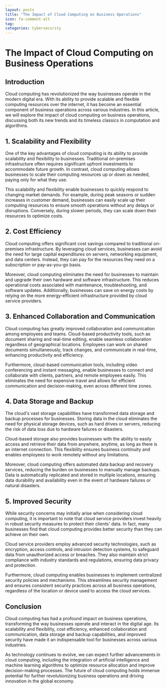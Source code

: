```yaml
---
layout: posts
title: "The Impact of Cloud Computing on Business Operations"
icon: fa-comment-alt
tag:      
categories: Cybersecurity
---
```



# The Impact of Cloud Computing on Business Operations

## Introduction

Cloud computing has revolutionized the way businesses operate in the modern digital era. With its ability to provide scalable and flexible computing resources over the internet, it has become an essential component of business operations across various industries. In this article, we will explore the impact of cloud computing on business operations, discussing both its new trends and its timeless classics in computation and algorithms.

## 1. Scalability and Flexibility

One of the key advantages of cloud computing is its ability to provide scalability and flexibility to businesses. Traditional on-premises infrastructure often requires significant upfront investments to accommodate future growth. In contrast, cloud computing allows businesses to scale their computing resources up or down as needed, paying only for what they use.

This scalability and flexibility enable businesses to quickly respond to changing market demands. For example, during peak seasons or sudden increases in customer demand, businesses can easily scale up their computing resources to ensure smooth operations without any delays or disruptions. Conversely, during slower periods, they can scale down their resources to optimize costs.

## 2. Cost Efficiency

Cloud computing offers significant cost savings compared to traditional on-premises infrastructure. By leveraging cloud services, businesses can avoid the need for large capital expenditures on servers, networking equipment, and data centers. Instead, they can pay for the resources they need on a subscription or pay-as-you-go basis.

Moreover, cloud computing eliminates the need for businesses to maintain and upgrade their own hardware and software infrastructure. This reduces operational costs associated with maintenance, troubleshooting, and software updates. Additionally, businesses can save on energy costs by relying on the more energy-efficient infrastructure provided by cloud service providers.

## 3. Enhanced Collaboration and Communication

Cloud computing has greatly improved collaboration and communication among employees and teams. Cloud-based productivity tools, such as document sharing and real-time editing, enable seamless collaboration regardless of geographical locations. Employees can work on shared documents simultaneously, track changes, and communicate in real-time, enhancing productivity and efficiency.

Furthermore, cloud-based communication tools, including video conferencing and instant messaging, enable businesses to connect and collaborate with clients, partners, and remote employees easily. This eliminates the need for expensive travel and allows for efficient communication and decision-making, even across different time zones.

## 4. Data Storage and Backup

The cloud's vast storage capabilities have transformed data storage and backup processes for businesses. Storing data in the cloud eliminates the need for physical storage devices, such as hard drives or servers, reducing the risk of data loss due to hardware failures or disasters.

Cloud-based storage also provides businesses with the ability to easily access and retrieve their data from anywhere, anytime, as long as there is an internet connection. This flexibility ensures business continuity and enables employees to work remotely without any limitations.

Moreover, cloud computing offers automated data backup and recovery services, reducing the burden on businesses to manually manage backups. Data is automatically replicated and stored in multiple locations, ensuring data durability and availability even in the event of hardware failures or natural disasters.

## 5. Improved Security

While security concerns may initially arise when considering cloud computing, it is important to note that cloud service providers invest heavily in robust security measures to protect their clients' data. In fact, many businesses find that cloud computing provides better security than they can achieve on their own.

Cloud service providers employ advanced security technologies, such as encryption, access controls, and intrusion detection systems, to safeguard data from unauthorized access or breaches. They also maintain strict compliance with industry standards and regulations, ensuring data privacy and protection.

Furthermore, cloud computing enables businesses to implement centralized security policies and mechanisms. This streamlines security management and ensures consistent security practices across all business operations, regardless of the location or device used to access the cloud services.

## Conclusion

Cloud computing has had a profound impact on business operations, transforming the way businesses operate and interact in the digital age. Its scalability and flexibility, cost efficiency, enhanced collaboration and communication, data storage and backup capabilities, and improved security have made it an indispensable tool for businesses across various industries.

As technology continues to evolve, we can expect further advancements in cloud computing, including the integration of artificial intelligence and machine learning algorithms to optimize resource allocation and improve decision-making processes. The future of cloud computing holds immense potential for further revolutionizing business operations and driving innovation in the global economy.